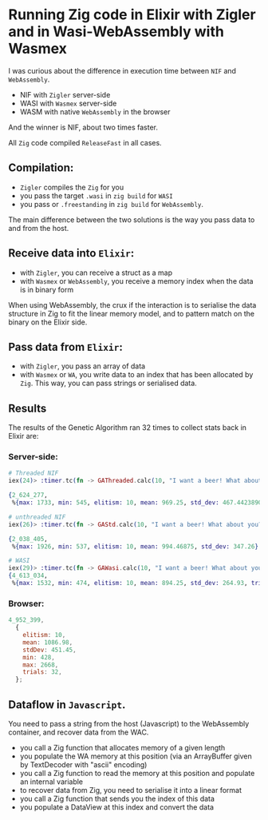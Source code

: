 # Running Zig code in Elixir with Zigler and in Wasi-WebAssembly with Wasmex

I was curious about the difference in execution time between `NIF` and `WebAssembly`.

- NIF with `Zigler` server-side
- WASI with `Wasmex` server-side
- WASM with native `WebAssembly` in the browser

And the winner is NIF, about two times faster.

All `Zig` code compiled `ReleaseFast` in all cases.

## Compilation:

- `Zigler` compiles the `Zig` for you
- you pass the target `.wasi` in `zig build` for `WASI`
- you pass or `.freestanding` in `zig build` for `WebAssembly`.

The main difference between the two solutions is the way you pass data to and from the host.

## Receive data **into** `Elixir`:

- with `Zigler`, you can receive a struct as a map
- with `Wasmex` or `WebAssembly`, you receive a memory index when the data is in binary form

When using WebAssembly, the crux if the interaction is to serialise the data structure in Zig to fit the linear memory model, and to pattern match on the binary on the Elixir side.
## Pass data **from** `Elixir`:

- with `Zigler`, you pass an array of data
- with `Wasmex` or `WA`, you write data to an index that has been allocated by `Zig`. This way, you can pass strings or serialised data.

## Results

The results of the Genetic Algorithm ran 32 times to collect stats back in Elixir are:

### Server-side:

```elixir
# Threaded NIF
iex(24)> :timer.tc(fn -> GAThreaded.calc(10, "I want a beer! What about you?!") end)

{2_624_277,
 %{max: 1733, min: 545, elitism: 10, mean: 969.25, std_dev: 467.44238906711723}}

# unthreaded NIF
iex(26)> :timer.tc(fn -> GAStd.calc(10, "I want a beer! What about you?!") end)

{2_038_405,
 %{max: 1926, min: 537, elitism: 10, mean: 994.46875, std_dev: 347.26}

# WASI
iex(29)> :timer.tc(fn -> GAWasi.calc(10, "I want a beer! What about you?!") end)
{4_613_034,
 %{max: 1532, min: 474, elitism: 10, mean: 894.25, std_dev: 264.93, trials: 32}}
```

### Browser:

```js
4_952_399,
  {
    elitism: 10,
    mean: 1086.98,
    stdDev: 451.45,
    min: 428,
    max: 2668,
    trials: 32,
  };
```

## Dataflow in `Javascript`.

You need to pass a string from the host (Javascript) to the WebAssembly container, and recover data from the WAC.

- you call a Zig function that allocates memory of a given length
- you populate the WA memory at this position (via an ArrayBuffer given by TextDecoder with "ascii" encoding)
- you call a Zig function to read the memory at this position and populate an internal variable
- to recover data from Zig, you need to serialise it into a linear format
- you call a Zig function that sends you the index of this data
- you populate a DataView at this index and convert the data
